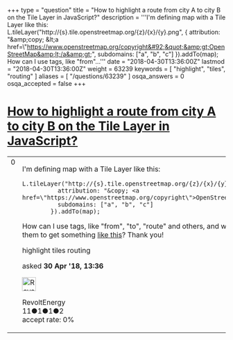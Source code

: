 +++
type = "question"
title = "How to highlight a route from city A to city B on the Tile Layer in JavaScript?"
description = '''I&#x27;m defining map with a Tile Layer like this: L.tileLayer(&quot;http://{s}.tile.openstreetmap.org/{z}/{x}/{y}.png&quot;, {  attribution: &quot;&amp;amp;copy; &amp;lt;a href=&#92;&quot;https://www.openstreetmap.org/copyright&#92;&quot;&amp;gt;OpenStreetMap&amp;lt;/a&amp;gt;&quot;,  subdomains: [&quot;a&quot;, &quot;b&quot;, &quot;c&quot;]  }).addTo(map);  How can I use tags, like &quot;from&quot;...'''
date = "2018-04-30T13:36:00Z"
lastmod = "2018-04-30T13:36:00Z"
weight = 63239
keywords = [ "highlight", "tiles", "routing" ]
aliases = [ "/questions/63239" ]
osqa_answers = 0
osqa_accepted = false
+++

<div class="headNormal">

# [How to highlight a route from city A to city B on the Tile Layer in JavaScript?](/questions/63239/how-to-highlight-a-route-from-city-a-to-city-b-on-the-tile-layer-in-javascript)

</div>

<div id="main-body">

<div id="askform">

<table id="question-table" style="width:100%;">
<colgroup>
<col style="width: 50%" />
<col style="width: 50%" />
</colgroup>
<tbody>
<tr>
<td style="width: 30px; vertical-align: top"><div class="vote-buttons">
<span id="post-63239-upvote" class="ajax-command post-vote up" rel="nofollow" title="I like this post (click again to cancel)"> </span>
<div id="post-63239-score" class="post-score" title="current number of votes">
0
</div>
<span id="post-63239-downvote" class="ajax-command post-vote down" rel="nofollow" title="I dont like this post (click again to cancel)"> </span> <span id="favorite-mark" class="ajax-command favorite-mark" rel="nofollow" title="mark/unmark this question as favorite (click again to cancel)"> </span>
<div id="favorite-count" class="favorite-count">
&#10;</div>
</div></td>
<td><div id="item-right">
<div class="question-body">
<p>I'm defining map with a Tile Layer like this:</p>
<pre><code>L.tileLayer(&quot;http://{s}.tile.openstreetmap.org/{z}/{x}/{y}.png&quot;, {
          attribution: &quot;&amp;copy; &lt;a href=\&quot;https://www.openstreetmap.org/copyright\&quot;&gt;OpenStreetMap&lt;/a&gt;&quot;,
          subdomains: [&quot;a&quot;, &quot;b&quot;, &quot;c&quot;]
        }).addTo(map);</code></pre>
<p>How can I use tags, like "from", "to", "route" and others, and where to put them to get something <a href="https://www.openstreetmap.org/relation/3765772#map=10/48.2905/16.0181&amp;layers=T">like this</a>? Thank you!</p>
</div>
<div id="question-tags" class="tags-container tags">
<span class="post-tag tag-link-highlight" rel="tag" title="see questions tagged &#39;highlight&#39;">highlight</span> <span class="post-tag tag-link-tiles" rel="tag" title="see questions tagged &#39;tiles&#39;">tiles</span> <span class="post-tag tag-link-routing" rel="tag" title="see questions tagged &#39;routing&#39;">routing</span>
</div>
<div id="question-controls" class="post-controls">
&#10;</div>
<div class="post-update-info-container">
<div class="post-update-info post-update-info-user">
<p>asked <strong>30 Apr '18, 13:36</strong></p>
<img src="https://secure.gravatar.com/avatar/99601ca2ba41e438b3e8cad9fbd27f32?s=32&amp;d=identicon&amp;r=g" class="gravatar" width="32" height="32" alt="RevoltEnergy&#39;s gravatar image" />
<p><span>RevoltEnergy</span><br />
<span class="score" title="11 reputation points">11</span><span title="1 badges"><span class="badge1">●</span><span class="badgecount">1</span></span><span title="1 badges"><span class="silver">●</span><span class="badgecount">1</span></span><span title="2 badges"><span class="bronze">●</span><span class="badgecount">2</span></span><br />
<span class="accept_rate" title="Rate of the user&#39;s accepted answers">accept rate:</span> <span title="RevoltEnergy has no accepted answers">0%</span></p>
</div>
</div>
<div id="comments-container-63239" class="comments-container">
&#10;</div>
<div id="comment-tools-63239" class="comment-tools">
&#10;</div>
<div class="clear">
&#10;</div>
<div id="comment-63239-form-container" class="comment-form-container">
&#10;</div>
<div class="clear">
&#10;</div>
</div></td>
</tr>
</tbody>
</table>

</div>

</div>

